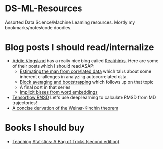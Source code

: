 # DS-ML-Resources
Assorted Data Science/Machine Learning resources. Mostly my bookmarks/notes/code doodles.

# Blog posts I should read/internalize

 * [Addie Kingsland](http://students.washington.edu/adelak/about) has a really nice blog called [Realthinks](https://students.washington.edu/adelak/). Here are some of their posts which I should read ASAP:
   * [Estimating the man from correlated data](http://students.washington.edu/adelak/2017/02/?p=260) which talks about some inherent challenges in analyzing autocorrelated data.
   * [Block averaging and bootstrapping](http://students.washington.edu/adelak/2017/02/?p=296) which follows up on that topic
   * [A final post in that series](http://students.washington.edu/adelak/2017/03/?p=311&utm_source=ReviveOldPost&utm_medium=social&utm_campaign=ReviveOldPost)
   * [Implicit biases from word embeddings](https://students.washington.edu/adelak/2017/01/?p=209&utm_source=ReviveOldPost&utm_medium=social&utm_campaign=ReviveOldPost)
 * [Tensorflow RMSD](https://medium.com/towards-data-science/tensorflow-rmsd-using-tensorflow-for-things-it-was-not-designed-to-do-ada4c9aa0ea2) Let's use deep learning to calculate RMSD from MD trajectories!
 * [A concise derivation of the Weiner-Kinchin theorem](http://pdebuyl.be/blog/2017/wiener-khinchin.html)

# Books I should buy

 * [Teaching Statistics: A Bag of Tricks (second edition)](http://andrewgelman.com/2017/04/20/teaching-statistics-bag-tricks-second-edition/)
